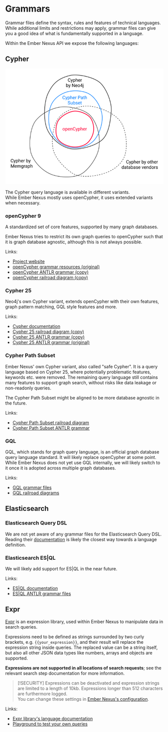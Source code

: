 # Grammars

Grammar files define the syntax, rules and features of technical languages. While additional limits and restrictions may
apply, grammar files can give you a good idea of what is fundamentally supported in a language.

Within the Ember Nexus API we expose the following languages:

## Cypher

![Chart displaying Cypher grammars used by Ember Nexus](../assets/cypher-grammar-chart.png)

The Cypher query language is available in different variants.  
While Ember Nexus mostly uses openCypher, it uses extended variants when necessary.

### openCypher 9

A standardized set of core features, supported by many graph databases.

Ember Nexus tries to restrict its own graph queries to openCypher such that it is graph database agnostic, although this
is not always possible.

Links:

- [Project website](https://opencypher.org/)
- [openCypher grammar resources (original)](https://opencypher.org/resources/)
- [openCypher ANTLR grammar (copy)](https://github.com/ember-nexus/api/tree/main/antlr/src/openCypher9.g4)
- [openCypher railroad diagram (copy)](https://ember-nexus.github.io/api/antlr/open-cypher-9.html)

### Cypher 25

Neo4j's own Cypher variant, extends openCypher with their own features, graph pattern matching, GQL style features and
more.

Links:

- [Cypher documentation](https://neo4j.com/docs/getting-started/cypher/)
- [Cypher 25 railroad diagram (copy)](https://ember-nexus.github.io/api/antlr/cypher-25.html)
- [Cypher 25 ANTLR grammar (copy)](https://github.com/ember-nexus/api/tree/main/antlr/src/Cypher25Parser.g4)
- [Cypher 25 ANTLR grammar (original)](https://github.com/neo4j/neo4j/tree/release/5.26.0/community/cypher/front-end/parser/v25/parser/src/main/antlr4/org/neo4j/cypher/internal/parser/v25)

### Cypher Path Subset

Ember Nexus' own Cypher variant, also called "safe Cypher". It is a query language based on Cypher 25, where potentially
problematic features, keywords etc. were removed. The remaining query language still contains many features to support
graph search, without risks like data leakage or non-readonly queries.

The Cypher Path Subset might be aligned to be more database agnostic in the future.

Links:

- [Cypher Path Subset railroad diagram](https://ember-nexus.github.io/api/antlr/cypher-path-subset.html)
- [Cypher Path Subset ANTLR grammar](https://github.com/ember-nexus/api/tree/main/antlr/src/CypherPathSubset.g4)

### GQL

GQL, which stands for graph query language, is an official graph database query language standard. It will likely
replace openCypher at some point. While Ember Nexus does not yet use GQL internally, we will likely switch to it once it is adopted across multiple graph
databases.

Links:

- [GQL grammar files](https://github.com/opengql/railroad)
- [GQL railroad diagrams](https://opengql.github.io/railroad/)

## Elasticsearch

### Elasticsearch Query DSL

We are not yet aware of any grammar files for the Elasticsearch Query DSL.  
Reading their [documentation](https://www.elastic.co/docs/explore-analyze/query-filter/languages/querydsl) is likely the
closest way towards a language definition.

### Elasticsearch ES|QL

We will likely add support for ES|QL in the near future.

Links:

- [ES|QL documentation](https://www.elastic.co/docs/reference/query-languages/esql/esql-getting-started)
- [ES|QL ANTLR grammar files](https://github.com/elastic/elasticsearch/tree/main/x-pack/plugin/esql/src/main/antlr)

## Expr

[Expr](https://github.com/expr-lang/expr) is an expression library, used within Ember Nexus to manipulate data in search
queries.

Expressions need to be defined as strings surrounded by two curly brackets, e.g. `{{your_expression}}`, and their result
will replace the expression string inside queries. The replaced value can be a string itself, but also all other JSON
data types like numbers, arrays and objects are supported.

**Expressions are not supported in all locations of search requests**; see the relevant search step documentation for
more information.

> [!SECURITY]
> Expressions can be deactivated and expression strings are limited to a length of 10kb. Expressions longer than 512
> characters are furthermore logged.  
> You can change these settings in [Ember Nexus's configuration](/getting-started/configuration).

Links:

- [Expr library's language documentation](https://expr-lang.org/docs/language-definition)
- [Playground to test your own queries](https://expr-lang.org/playground)
